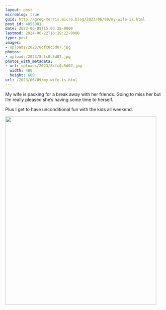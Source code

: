 ```yaml
---
layout: post
microblog: true
guid: http://greg-morris.micro.blog/2023/06/09/my-wife-is.html
post_id: 4055081
date: 2023-06-09T15:03:28-0000
lastmod: 2024-06-22T16:19:22-0000
type: post
images:
- uploads/2023/8cfc0c5d07.jpg
photos:
- uploads/2023/8cfc0c5d07.jpg
photos_with_metadata:
- url: uploads/2023/8cfc0c5d07.jpg
  width: 480
  height: 600
url: /2023/06/09/my-wife-is.html
---
```

My wife is packing for a break away with her friends. Going to miss her but I’m really pleased she’s having some time to herself. 

Plus I get to have unconditional fun with the kids all weekend. 

<img src="uploads/2023/8cfc0c5d07.jpg" width="480" height="600" alt="">
